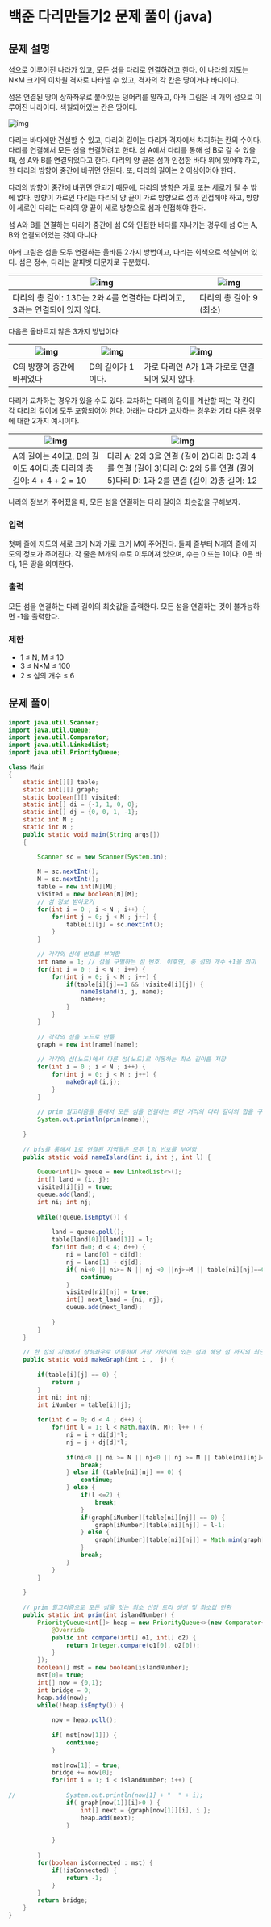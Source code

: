 # 백준 다리만들기2 문제 풀이 (java)



## 문제 설명

섬으로 이루어진 나라가 있고, 모든 섬을 다리로 연결하려고 한다. 이 나라의 지도는 N×M 크기의 이차원 격자로 나타낼 수 있고, 격자의 각 칸은 땅이거나 바다이다.

섬은 연결된 땅이 상하좌우로 붙어있는 덩어리를 말하고, 아래 그림은 네 개의 섬으로 이루어진 나라이다. 색칠되어있는 칸은 땅이다.

![img](https://upload.acmicpc.net/38cb578e-b289-4b72-841e-422a1458d617/-/preview/)

다리는 바다에만 건설할 수 있고, 다리의 길이는 다리가 격자에서 차지하는 칸의 수이다. 다리를 연결해서 모든 섬을 연결하려고 한다. 섬 A에서 다리를 통해 섬 B로 갈 수 있을 때, 섬 A와 B를 연결되었다고 한다. 다리의 양 끝은 섬과 인접한 바다 위에 있어야 하고, 한 다리의 방향이 중간에 바뀌면 안된다. 또, 다리의 길이는 2 이상이어야 한다.

다리의 방향이 중간에 바뀌면 안되기 때문에, 다리의 방향은 가로 또는 세로가 될 수 밖에 없다. 방향이 가로인 다리는 다리의 양 끝이 가로 방향으로 섬과 인접해야 하고, 방향이 세로인 다리는 다리의 양 끝이 세로 방향으로 섬과 인접해야 한다.

섬 A와 B를 연결하는 다리가 중간에 섬 C와 인접한 바다를 지나가는 경우에 섬 C는 A, B와 연결되어있는 것이 아니다. 

아래 그림은 섬을 모두 연결하는 올바른 2가지 방법이고, 다리는 회색으로 색칠되어 있다. 섬은 정수, 다리는 알파벳 대문자로 구분했다.

| ![img](https://upload.acmicpc.net/41f71ecc-97b4-4351-b741-4b8336576246/-/preview/) | ![img](https://upload.acmicpc.net/3b158fdf-74ba-47d7-a224-9e5b753b8453/-/preview/) |
| ------------------------------------------------------------ | ------------------------------------------------------------ |
| 다리의 총 길이: 13D는 2와 4를 연결하는 다리이고, 3과는 연결되어 있지 않다. | 다리의 총 길이: 9 (최소)                                     |

다음은 올바르지 않은 3가지 방법이다

| ![img](https://upload.acmicpc.net/c7c663a1-4ebb-4c89-9a6a-4157513c1a30/-/preview/) | ![img](https://upload.acmicpc.net/390361f9-0647-4ff8-9709-7c1de26c0929/-/preview/) | ![img](https://upload.acmicpc.net/2a1d4415-0a0d-4508-8a14-1956fdf650ec/-/preview/) |
| ------------------------------------------------------------ | ------------------------------------------------------------ | ------------------------------------------------------------ |
| C의 방향이 중간에 바뀌었다                                   | D의 길이가 1이다.                                            | 가로 다리인 A가 1과 가로로 연결되어 있지 않다.               |

다리가 교차하는 경우가 있을 수도 있다. 교차하는 다리의 길이를 계산할 때는 각 칸이 각 다리의 길이에 모두 포함되어야 한다. 아래는 다리가 교차하는 경우와 기타 다른 경우에 대한 2가지 예시이다.

| ![img](https://upload.acmicpc.net/b6f340e2-8248-4385-9a6a-546e7a2648e4/-/preview/) | ![img](https://upload.acmicpc.net/dd98ec33-6796-455d-a612-8db31a9806f0/-/preview/) |
| ------------------------------------------------------------ | ------------------------------------------------------------ |
| A의 길이는 4이고, B의 길이도 4이다.총 다리의 총 길이: 4 + 4 + 2 = 10 | 다리 A: 2와 3을 연결 (길이 2)다리 B: 3과 4를 연결 (길이 3)다리 C: 2와 5를 연결 (길이 5)다리 D: 1과 2를 연결 (길이 2)총 길이: 12 |

나라의 정보가 주어졌을 때, 모든 섬을 연결하는 다리 길이의 최솟값을 구해보자.

### 입력

첫째 줄에 지도의 세로 크기 N과 가로 크기 M이 주어진다. 둘째 줄부터 N개의 줄에 지도의 정보가 주어진다. 각 줄은 M개의 수로 이루어져 있으며, 수는 0 또는 1이다. 0은 바다, 1은 땅을 의미한다.

### 출력

모든 섬을 연결하는 다리 길이의 최솟값을 출력한다. 모든 섬을 연결하는 것이 불가능하면 -1을 출력한다.

### 제한

- 1 ≤ N, M ≤ 10
- 3 ≤ N×M ≤ 100
- 2 ≤ 섬의 개수 ≤ 6



## 문제 풀이

```java
import java.util.Scanner;
import java.util.Queue;
import java.util.Comparator;
import java.util.LinkedList;
import java.util.PriorityQueue;

class Main
{
	static int[][] table;
	static int[][] graph;
	static boolean[][] visited;
	static int[] di = {-1, 1, 0, 0};
	static int[] dj = {0, 0, 1, -1};
	static int N ;
	static int M ;
	public static void main(String args[])
	{

		Scanner sc = new Scanner(System.in);
		
		N = sc.nextInt();
		M = sc.nextInt();
		table = new int[N][M];
		visited = new boolean[N][M];
        // 섬 정보 받아오기
		for(int i = 0 ; i < N ; i++) {
			for(int j = 0; j < M ; j++) {
				table[i][j] = sc.nextInt();
			}
		}
        
        // 각각의 섬에 번호를 부여함
		int name = 1; // 섬을 구별하는 섬 번호. 이후엔, 총 섬의 개수 +1을 의미
		for(int i = 0 ; i < N ; i++) {
			for(int j = 0; j < M ; j++) {
				if(table[i][j]==1 && !visited[i][j]) {					
					nameIsland(i, j, name);
					name++;
				}
			}
		}
        
		// 각각의 섬을 노드로 만듦
		graph = new int[name][name];
		
        // 각각의 섬(노드)에서 다른 섬(노드)로 이동하는 최소 길이를 저장
		for(int i = 0 ; i < N ; i++) {
			for(int j = 0; j < M ; j++) {
				makeGraph(i,j);
			}
		}
		
        // prim 알고리즘을 통해서 모든 섬을 연결하는 최단 거리의 다리 길이의 합을 구함
		System.out.println(prim(name));
		
	}
	
    // bfs를 통해서 1로 연결된 지역들은 모두 l의 번호를 부여함
	public static void nameIsland(int i, int j, int l) {
		
		Queue<int[]> queue = new LinkedList<>();
		int[] land = {i, j};
		visited[i][j] = true;
		queue.add(land);
		int ni; int nj;
		
		while(!queue.isEmpty()) {
			
			land = queue.poll();
			table[land[0]][land[1]] = l;
			for(int d=0; d < 4; d++) {
				ni = land[0] + di[d];
				nj = land[1] + dj[d];
				if( ni<0 || ni>= N || nj <0 ||nj>=M || table[ni][nj]==0 || visited[ni][nj]) {
					continue;
				}
				visited[ni][nj] = true;
				int[] next_land = {ni, nj};
				queue.add(next_land);
				
			}			
		}
	}
	
    // 한 섬의 지역에서 상하좌우로 이동하며 가장 가까이에 있는 섬과 해당 섬 까지의 최단 거리를 갱신함.
	public static void makeGraph(int i ,  j) {
		
		if(table[i][j] == 0) {
			return ;
		}
		int ni; int nj;
		int iNumber = table[i][j];
		
		for(int d = 0; d < 4 ; d++) {
			for(int l = 1; l < Math.max(N, M); l++ ) {
				ni = i + di[d]*l;
				nj = j + dj[d]*l;
				
				if(ni<0 || ni >= N || nj<0 || nj >= M || table[ni][nj]== iNumber) {
					break;
				} else if (table[ni][nj] == 0) {
					continue;
				} else {
					if(l <=2) {
						break;
					}
					if(graph[iNumber][table[ni][nj]] == 0) {
						graph[iNumber][table[ni][nj]] = l-1;
					} else {						
						graph[iNumber][table[ni][nj]] = Math.min(graph[iNumber][table[ni][nj]],l-1);
					}
					break;
				}
			}
		}
		
	}
	
    // prim 알고리즘으로 모든 섬을 잇는 최소 신장 트리 생성 및 최소값 반환
	public static int prim(int islandNumber) {
		PriorityQueue<int[]> heap = new PriorityQueue<>(new Comparator<int[]>() {
			@Override
			public int compare(int[] o1, int[] o2) {
				return Integer.compare(o1[0], o2[0]);
			}
		});
		boolean[] mst = new boolean[islandNumber];
		mst[0]= true;
		int[] now = {0,1};
		int bridge = 0;
		heap.add(now);
		while(!heap.isEmpty()) {
			
			now = heap.poll();
			
			if( mst[now[1]]) {
				continue;
			}
			
			mst[now[1]] = true;
			bridge += now[0];
			for(int i = 1; i < islandNumber; i++) {
				
//				System.out.println(now[1] + "  " + i);
				if( graph[now[1]][i]>0 ) {
					int[] next = {graph[now[1]][i], i };
					heap.add(next);
				}
				
			}
			
		}
		for(boolean isConnected : mst) {
			if(!isConnected) {
				return -1;
			}
		}
		return bridge;
	}	
}
```

























